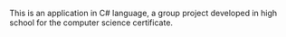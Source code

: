 This is an application in C# language, a group project developed in high school for the computer science certificate.
